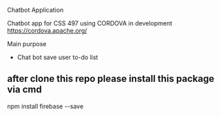 Chatbot Application

Chatbot app for CSS 497 using CORDOVA in development
https://cordova.apache.org/

Main purpose 
- Chat bot save user to-do list

after clone this repo please install this package via cmd 
---------
npm install firebase --save


